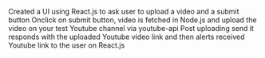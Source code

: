 Created a UI using React.js to ask user to upload a video and a submit button
Onclick on submit button, video is fetched in Node.js and upload the video on your test Youtube channel via youtube-api
Post uploading send it responds with the uploaded Youtube video link and then alerts received Youtube link to the user on React.js
